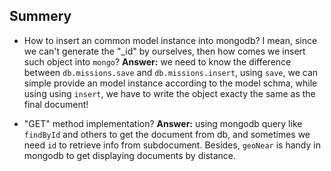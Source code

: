 ## Summery

- How to insert an common model instance into mongodb? I mean, since we can't generate the "_id" by ourselves, then how comes we insert such object into `mongo`? **Answer:** we need to know the difference between `db.missions.save` and `db.missions.insert`, using `save`, we can simple provide an model instance according to the model schma, while using using `insert`, we have to write the object exacty the same as the final document! 

- "GET" method implementation? **Answer:** using mongodb query like `findById` and others to get the document from db, and sometimes we need `id` to retrieve info from subdocument. Besides, `geoNear` is handy in mongodb to get displaying documents by distance.